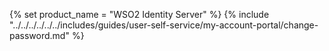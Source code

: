{% set product_name = "WSO2 Identity Server" %}
{% include "../../../../../../includes/guides/user-self-service/my-account-portal/change-password.md" %}